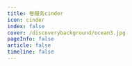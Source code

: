 ```yaml
---
title: 卷服务cinder
icon: cinder 
index: false
cover: /discoverybackground/ocean3.jpg
pageInfo: false
article: false
timeline: false
---
```


<Catalog/>
